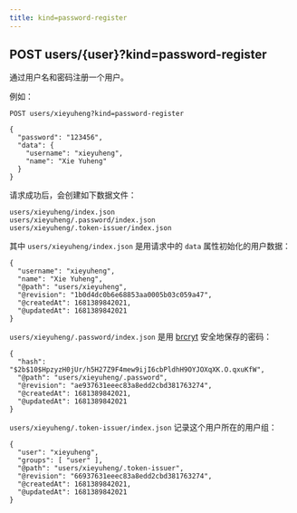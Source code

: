 ```yaml
---
title: kind=password-register
---
```


## POST users/{user}?kind=password-register

通过用户名和密码注册一个用户。

例如：

```
POST users/xieyuheng?kind=password-register

{
  "password": "123456",
  "data": {
    "username": "xieyuheng",
    "name": "Xie Yuheng"
  }
}
```

请求成功后，会创建如下数据文件：

```
users/xieyuheng/index.json
users/xieyuheng/.password/index.json
users/xieyuheng/.token-issuer/index.json
```

其中 `users/xieyuheng/index.json`
是用请求中的 `data` 属性初始化的用户数据：

```
{
  "username": "xieyuheng",
  "name": "Xie Yuheng",
  "@path": "users/xieyuheng",
  "@revision": "1b0d4dc0b6e68853aa0005b03c059a47",
  "@createdAt": 1681389842021,
  "@updatedAt": 1681389842021
}
```

`users/xieyuheng/.password/index.json`
是用 [brcryt](https://en.wikipedia.org/wiki/Bcrypt) 安全地保存的密码：

```
{
  "hash": "$2b$10$HpzyzH0jUr/h5H27Z9F4mew9ijI6cbPldhH9OYJOXqXK.O.qxuKfW",
  "@path": "users/xieyuheng/.password",
  "@revision": "ae937631eeec83a8edd2cbd381763274",
  "@createdAt": 1681389842021,
  "@updatedAt": 1681389842021
}
```

`users/xieyuheng/.token-issuer/index.json` 记录这个用户所在的用户组：

```
{
  "user": "xieyuheng",
  "groups": [ "user" ],
  "@path": "users/xieyuheng/.token-issuer",
  "@revision": "66937631eeec83a8edd2cbd381763274",
  "@createdAt": 1681389842021,
  "@updatedAt": 1681389842021
}
```
